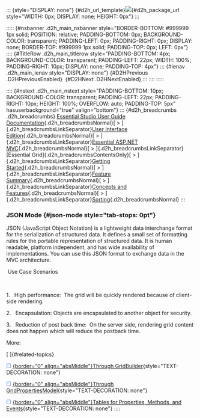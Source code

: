 ::: {style="DISPLAY: none"}
[](ms-xhelp:///?Id=d2h_url_template){#d2h_url_template}![](!package_url!){#d2h_package_url style="WIDTH: 0px; DISPLAY: none; HEIGHT: 0px"}
:::

::::: {#nsbanner .d2h_main_nsbanner style="BORDER-BOTTOM: #999999 1px solid; POSITION: relative; PADDING-BOTTOM: 0px; BACKGROUND-COLOR: transparent; PADDING-LEFT: 0px; PADDING-RIGHT: 0px; DISPLAY: none; BORDER-TOP: #999999 1px solid; PADDING-TOP: 0px; LEFT: 0px"}
:::: {#TitleRow .d2h_main_titlerow style="PADDING-BOTTOM: 4px; BACKGROUND-COLOR: transparent; PADDING-LEFT: 22px; WIDTH: 100%; PADDING-RIGHT: 10px; DISPLAY: none; PADDING-TOP: 4px"}
::: {#ienav .d2h_main_ienav style="DISPLAY: none"}
[](ms-xhelp:///?Id=543bb891-c96b-4876-92f9-2df3ca4c989e){#D2HPrevious .D2HPreviousEnabled}  [](ms-xhelp:///?Id=862b3467-b809-4da6-a610-4dc9cd6142eb){#D2HNext .D2HNextEnabled}
:::
::::
:::::

:::: {#nstext .d2h_main_nstext style="PADDING-BOTTOM: 10px; BACKGROUND-COLOR: transparent; PADDING-LEFT: 22px; PADDING-RIGHT: 10px; HEIGHT: 100%; OVERFLOW: auto; PADDING-TOP: 5px" hasuserbackground="true" valign="bottom"}
::: {#d2h_breadcrumbs .d2h_breadcrumbs}
[Essential Studio User Guide Documentation](ms-xhelp:///?Id=12457748-09e3-4d74-a240-8e049cedf030){.d2h_breadcrumbsNormal}[ \> ]{.d2h_breadcrumbsLinkSeparator}[User Interface Edition](ms-xhelp:///?Id=c29296b7-531c-413b-a0ec-488ca1f7f669){.d2h_breadcrumbsNormal}[ \> ]{.d2h_breadcrumbsLinkSeparator}[Essential ASP.NET MVC](ms-xhelp:///?Id=4b14e7d1-65c4-4f67-b1aa-2c37709905a5){.d2h_breadcrumbsNormal}[ \> ]{.d2h_breadcrumbsLinkSeparator}[Essential Grid]{.d2h_breadcrumbsContentsOnly}[ \> ]{.d2h_breadcrumbsLinkSeparator}[Getting Started](ms-xhelp:///?Id=c7ed3902-b25b-4170-be58-1d3d0b57748a){.d2h_breadcrumbsNormal}[ \> ]{.d2h_breadcrumbsLinkSeparator}[Feature Summary](ms-xhelp:///?Id=1923e679-441a-44e0-9bca-e0e50988a857){.d2h_breadcrumbsNormal}[ \> ]{.d2h_breadcrumbsLinkSeparator}[Concepts and Features](ms-xhelp:///?Id=4a1657fa-4756-42b9-9153-aebf5dcfc503){.d2h_breadcrumbsNormal}[ \> ]{.d2h_breadcrumbsLinkSeparator}[Sorting](ms-xhelp:///?Id=ca110977-687b-47eb-8457-aedb62c5d52e){.d2h_breadcrumbsNormal}
:::

### JSON Mode {#json-mode style="tab-stops: 0pt"}

JSON (JavaScript Object Notation) is a lightweight data interchange format for the serialization of structured data. It defines a small set of formatting rules for the portable representation of structured data. It is human readable, platform independent, and has wide availability of implementations. You can use this JSON format to exchange data in the MVC architecture.

 Use Case Scenarios

 

1.   High performance:  The grid will be quickly rendered because of client-side rendering.

2.   Encapsulation: Objects are encapsulated to another object for security.

3.   Reduction of post back time:  On the server side, rendering grid content does not happen which will reduce the postback time.

More:

[ ]{#related-topics}

[![](button.gif){border="0" align="absMiddle"}Through GridBuilder](ms-xhelp:///?Id=2f1c8a7a-bcce-4e29-8547-06a0469cd64e){style="TEXT-DECORATION: none"}

[![](button.gif){border="0" align="absMiddle"}Through GridPropertiesModel](ms-xhelp:///?Id=6c665467-ea66-4039-b1bc-fee2eeab77f3){style="TEXT-DECORATION: none"}

[![](button.gif){border="0" align="absMiddle"}Tables for Properties, Methods, and Events](ms-xhelp:///?Id=b8845595-06eb-41aa-9e4b-f7112073cc69){style="TEXT-DECORATION: none"}
::::
